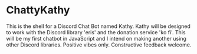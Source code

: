 # ChattyKathy
This is the shell for a Discord Chat Bot named Kathy.
Kathy will be designed to work with the Discord library 'eris' and the donation service 'ko fi'.
This will be my first chatbot in JavaScript and I intend on making another using other Discord libraries.
Positive vibes only.
Constructive feedback welcome.
